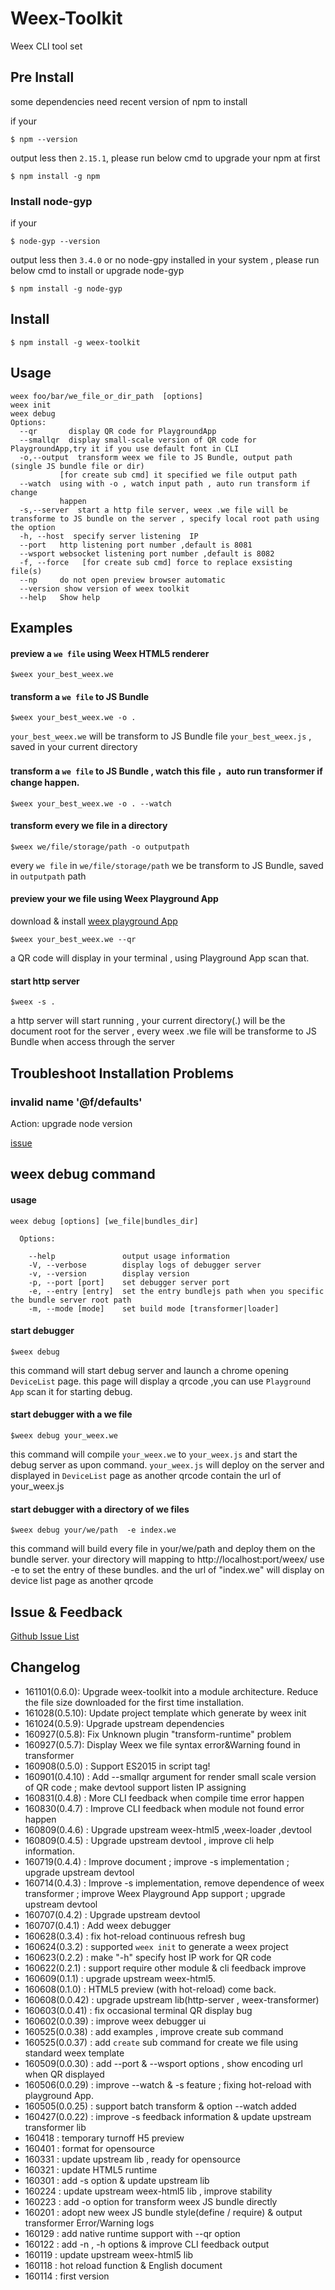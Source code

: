 Weex-Toolkit
============

Weex CLI tool set

## Pre Install
some dependencies need recent version of npm to install

if your
```
$ npm --version
```
output less then `2.15.1`, please run below cmd to upgrade your npm at first
```
$ npm install -g npm
```

### Install node-gyp
if your
```
$ node-gyp --version
```
output less then `3.4.0` or no node-gpy installed in your system , please run below cmd to install or upgrade node-gyp
```
$ npm install -g node-gyp
```

## Install
```
$ npm install -g weex-toolkit
```

## Usage

```
weex foo/bar/we_file_or_dir_path  [options]
weex init
weex debug
Options:
  --qr       display QR code for PlaygroundApp
  --smallqr  display small-scale version of QR code for PlaygroundApp,try it if you use default font in CLI         
  -o,--output  transform weex we file to JS Bundle, output path (single JS bundle file or dir)
           [for create sub cmd] it specified we file output path                    
  --watch  using with -o , watch input path , auto run transform if change
           happen
  -s,--server  start a http file server, weex .we file will be transforme to JS bundle on the server , specify local root path using the option
  -h, --host  specify server listening  IP 
  --port   http listening port number ,default is 8081            
  --wsport websocket listening port number ,default is 8082
  -f, --force   [for create sub cmd] force to replace exsisting file(s)
  --np     do not open preview browser automatic        
  --version show version of weex toolkit 
  --help   Show help                                                   
```

## Examples

#### preview a `we file` using Weex HTML5 renderer 
```
$weex your_best_weex.we
```

#### transform a `we file` to JS Bundle
```
$weex your_best_weex.we -o .
```
`your_best_weex.we` will be transform to JS Bundle file `your_best_weex.js` , saved in your current directory

#### transform a `we file` to JS Bundle , watch this file ，auto run transformer if change happen.
```
$weex your_best_weex.we -o . --watch
```

#### transform every we file in a directory 
```
$weex we/file/storage/path -o outputpath
```
every `we file` in `we/file/storage/path` we be transform to JS Bundle, saved in `outputpath` path

#### preview your we file using Weex Playground App
download & install [weex playground App](http://alibaba.github.io/weex/download.html)
```
$weex your_best_weex.we --qr
```
a QR code will display in your terminal , using Playground App scan that.


#### start http server
```
$weex -s .
```
a http server will start running , your current directory(.) will be the document root for the server , every weex .we file will be transforme to JS Bundle when access through the server

## Troubleshoot Installation Problems

### invalid name '@f/defaults'

Action: upgrade node version

[issue](https://github.com/weexteam/weex-toolkit/issues/17) 

## weex debug command
#### usage
```
weex debug [options] [we_file|bundles_dir]
            
  Options:

    --help               output usage information
    -V, --verbose        display logs of debugger server
    -v, --version        display version
    -p, --port [port]    set debugger server port
    -e, --entry [entry]  set the entry bundlejs path when you specific the bundle server root path
    -m, --mode [mode]    set build mode [transformer|loader]
```

#### start debugger
```
$weex debug
```
this command will start debug server and launch a chrome opening `DeviceList` page.
this page will display a qrcode ,you can use `Playground App` scan it for starting debug.

#### start debugger with a we file
```
$weex debug your_weex.we
```
this command will compile `your_weex.we` to `your_weex.js`  and start the debug server as upon command.
`your_weex.js` will deploy on the server and displayed in `DeviceList` page as  another qrcode contain the url of your_weex.js


#### start debugger with a directory of we files
```
$weex debug your/we/path  -e index.we
``` 
this command will build every file in your/we/path and deploy them on the bundle server. your directory will mapping to  http://localhost:port/weex/ 
use -e to set the entry of these bundles. and the url of "index.we" will display on device list page as another qrcode 


## Issue & Feedback

[Github Issue List](https://github.com/weexteam/weex-toolkit/issues)

## Changelog
* 161101(0.6.0):  Upgrade weex-toolkit into a module architecture. Reduce the file size downloaded for the first time installation. 
* 161028(0.5.10): Update project template which generate by weex init
* 161024(0.5.9):  Upgrade upstream dependencies
* 160927(0.5.8):  Fix Unknown plugin "transform-runtime" problem 
* 160927(0.5.7):  Display Weex we file syntax error&Warning found in transformer
* 160908(0.5.0) : Support ES2015 in script tag!
* 160901(0.4.10) : Add --smallqr argument for render small scale version of QR code ; make devtool support listen IP assigning
* 160831(0.4.8) : More CLI feedback when compile time error happen
* 160830(0.4.7) : Improve CLI feedback when module not found error happen
* 160809(0.4.6) : Upgrade upstream weex-html5 ,weex-loader ,devtool
* 160809(0.4.5) : Upgrade upstream devtool , improve cli help information.
* 160719(0.4.4) : Improve document ; improve -s implementation ; upgrade upstream devtool
* 160714(0.4.3) : Improve -s implementation, remove dependence of weex transformer ; improve Weex Playground App support ; upgrade upstream devtool
* 160707(0.4.2) : Upgrade upstream devtool
* 160707(0.4.1) : Add weex debugger
* 160628(0.3.4) : fix hot-reload continuous refresh  bug
* 160624(0.3.2) : supported `weex init` to generate a weex project
* 160623(0.2.2) : make "-h" specify host IP work for QR code 
* 160622(0.2.1) : support require other module & cli feedback improve
* 160609(0.1.1) : upgrade upstream weex-html5.
* 160608(0.1.0) : HTML5 preview (with hot-reload) come back.
* 160608(0.0.42) : upgrade upstream lib(http-server , weex-transformer) 
* 160603(0.0.41) : fix occasional terminal QR display bug
* 160602(0.0.39) : improve weex debugger ui 
* 160525(0.0.38) : add examples , improve create sub command
* 160525(0.0.37) : add `create` sub command for create we file using standard weex template
* 160509(0.0.30) : add --port & --wsport options , show encoding url when QR displayed
* 160506(0.0.29) : improve --watch & -s feature ; fixing hot-reload with playground App.
* 160505(0.0.25) : support batch transform & option --watch added
* 160427(0.0.22) : improve -s feedback information & update upstream transformer lib
* 160418 : temporary turnoff H5 preview
* 160401 : format for opensource
* 160331 : update upstream lib , ready for opensource
* 160321 : update HTML5 runtime
* 160301 : add -s option & update upstream lib
* 160224 : update upstream weex-html5 lib , improve stability
* 160223 : add -o option for transform weex JS bundle directly
* 160201 : adopt new weex JS bundle style(define / require) & output transformer Error/Warning logs
* 160129 : add native runtime support with --qr option
* 160122 : add -n , -h options & improve CLI feedback output
* 160119 : update upstream weex-html5 lib
* 160118 : hot reload function & English document
* 160114 : first version 
